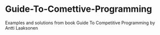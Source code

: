 # Guide-To-Comettive-Programming
Examples and solutions from book Guide To Competitive Programming by Antti Laaksonen
